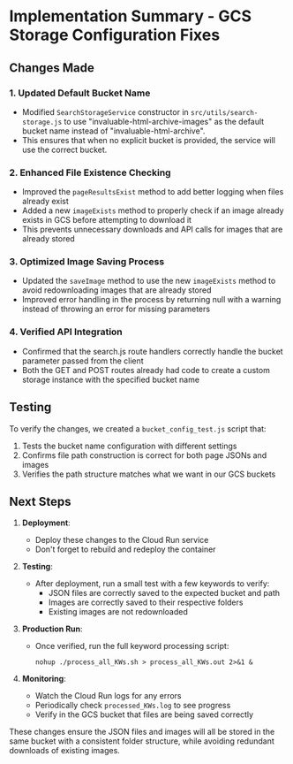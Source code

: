 # Implementation Summary - GCS Storage Configuration Fixes

## Changes Made

### 1. Updated Default Bucket Name
- Modified `SearchStorageService` constructor in `src/utils/search-storage.js` to use "invaluable-html-archive-images" as the default bucket name instead of "invaluable-html-archive".
- This ensures that when no explicit bucket is provided, the service will use the correct bucket.

### 2. Enhanced File Existence Checking
- Improved the `pageResultsExist` method to add better logging when files already exist
- Added a new `imageExists` method to properly check if an image already exists in GCS before attempting to download it
- This prevents unnecessary downloads and API calls for images that are already stored

### 3. Optimized Image Saving Process
- Updated the `saveImage` method to use the new `imageExists` method to avoid redownloading images that are already stored
- Improved error handling in the process by returning null with a warning instead of throwing an error for missing parameters

### 4. Verified API Integration
- Confirmed that the search.js route handlers correctly handle the bucket parameter passed from the client
- Both the GET and POST routes already had code to create a custom storage instance with the specified bucket name

## Testing

To verify the changes, we created a `bucket_config_test.js` script that:
1. Tests the bucket name configuration with different settings
2. Confirms file path construction is correct for both page JSONs and images
3. Verifies the path structure matches what we want in our GCS buckets

## Next Steps

1. **Deployment**: 
   - Deploy these changes to the Cloud Run service
   - Don't forget to rebuild and redeploy the container

2. **Testing**: 
   - After deployment, run a small test with a few keywords to verify:
     - JSON files are correctly saved to the expected bucket and path
     - Images are correctly saved to their respective folders
     - Existing images are not redownloaded

3. **Production Run**:
   - Once verified, run the full keyword processing script:
     ```
     nohup ./process_all_KWs.sh > process_all_KWs.out 2>&1 &
     ```

4. **Monitoring**:
   - Watch the Cloud Run logs for any errors
   - Periodically check `processed_KWs.log` to see progress
   - Verify in the GCS bucket that files are being saved correctly

These changes ensure the JSON files and images will all be stored in the same bucket with a consistent folder structure, while avoiding redundant downloads of existing images. 